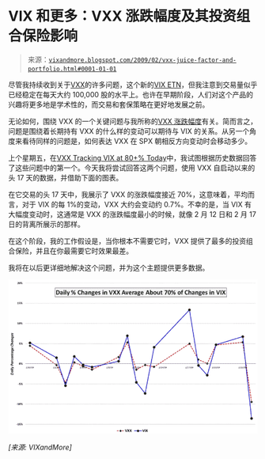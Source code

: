 <!--yml

类别: 未分类

日期: 2024-05-18 17:58:06

-->

# VIX 和更多：VXX 涨跌幅度及其投资组合保险影响

> 来源：[`vixandmore.blogspot.com/2009/02/vxx-juice-factor-and-portfolio.html#0001-01-01`](http://vixandmore.blogspot.com/2009/02/vxx-juice-factor-and-portfolio.html#0001-01-01)

尽管我持续收到关于[VXX](http://vixandmore.blogspot.com/search/label/VXX)的许多问题，这个新的[VIX ETN](http://vixandmore.blogspot.com/search/label/VIX%20ETN)，但我注意到交易量似乎已经稳定在每天大约 100,000 股的水平上。也许在早期阶段，人们对这个产品的兴趣将更多地是学术性的，而交易和套保策略在更好地发展之前。

无论如何，围绕 VXX 的一个关键问题与我所称的[VXX 涨跌幅度](http://vixandmore.blogspot.com/search/label/VXX%20juice%20factor)有关。简而言之，问题是围绕着长期持有 VXX 的什么样的变动可以期待与 VIX 的关系。从另一个角度来看待同样的问题是，如何表达 VXX 在 SPX 朝相反方向变动时会移动多少。

上个星期五，在[VXX Tracking VIX at 80+% Today](http://vixandmore.blogspot.com/2009/02/vxx-tracking-vix-at-80-today.html)中，我试图根据历史数据回答了这些问题中的第一个。今天我将尝试回答这两个问题，使用 VXX 自启动以来的头 17 天的数据，并借助下面的图表。

在它交易的头 17 天中，我展示了 VXX 的涨跌幅度接近 70%，这意味着，平均而言，对于 VIX 的每 1%的变动，VXX 大约会变动约 0.7%。不幸的是，当 VIX 有大幅度变动时，这通常是 VXX 的涨跌幅度最小的时候，就像 2 月 12 日和 2 月 17 日的背离所展示的那样。

在这个阶段，我的工作假设是，当你根本不需要它时，VXX 提供了最多的投资组合保险，并且在你最需要它时效果最差。

我将在以后更详细地解决这个问题，并为这个主题提供更多数据。

![](img/a84b660b7f7fe3f4018d27e987e7289e.png)

*[来源: VIXandMore]*

